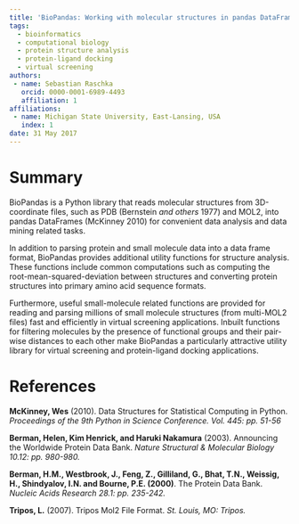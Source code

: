 ```yaml
---
title: 'BioPandas: Working with molecular structures in pandas DataFrames'
tags:
  - bioinformatics
  - computational biology
  - protein structure analysis
  - protein-ligand docking
  - virtual screening
authors:
 - name: Sebastian Raschka
   orcid: 0000-0001-6989-4493
   affiliation: 1
affiliations:
 - name: Michigan State University, East-Lansing, USA
   index: 1
date: 31 May 2017
---
```




# Summary

BioPandas is a Python library that reads molecular structures from 3D-coordinate files, such as PDB (Bernstein *and others* 1977) and MOL2, into pandas DataFrames (McKinney 2010) for convenient data analysis and data mining related tasks.

In addition to parsing protein and small molecule data into a data frame format, BioPandas provides additional utility functions for structure analysis. These functions include common computations such as computing the root-mean-squared-deviation between structures and converting protein structures into primary amino acid sequence formats. 

Furthermore, useful small-molecule related functions are provided for reading and parsing millions of small molecule structures (from multi-MOL2 files) fast and efficiently in virtual screening applications. Inbuilt functions for filtering molecules by the presence of functional groups and their pair-wise distances to each other make BioPandas a particularly attractive utility library for virtual screening and protein-ligand docking applications.

# References

**McKinney, Wes** (2010). Data Structures for Statistical Computing in Python. *Proceedings of the 9th Python in Science Conference. Vol. 445: pp. 51-56* 

**Berman, Helen, Kim Henrick, and Haruki Nakamura** (2003). Announcing the Worldwide Protein Data Bank. *Nature Structural & Molecular Biology 10.12: pp. 980-980.*

**Berman, H.M., Westbrook, J., Feng, Z., Gilliland, G., Bhat, T.N., Weissig, H., Shindyalov, I.N. and Bourne, P.E. (2000)**. The Protein Data Bank. *Nucleic Acids Research 28.1: pp. 235-242.*

**Tripos, L.** (2007). Tripos Mol2 File Format. *St. Louis, MO: Tripos.*

